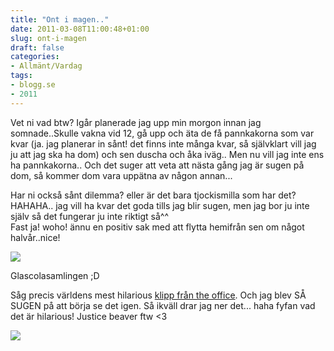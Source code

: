 ```yaml
---
title: "Ont i magen.."
date: 2011-03-08T11:00:48+01:00
slug: ont-i-magen
draft: false
categories:
- Allmänt/Vardag
tags:
- blogg.se
- 2011
---
```

Vet ni vad btw? Igår planerade jag upp min morgon innan jag somnade..Skulle vakna vid 12, gå upp och äta de få pannkakorna som var kvar (ja. jag planerar in sånt! det finns inte många kvar, så självklart vill jag ju att jag ska ha dom) och sen duscha och åka iväg.. Men nu vill jag inte ens ha pannkakorna.. Och det suger att veta att nästa gång jag är sugen på dom, så kommer dom vara uppätna av någon annan...  
  
Har ni också sånt dilemma? eller är det bara tjockismilla som har det? HAHAHA.. jag vill ha kvar det goda tills jag blir sugen, men jag bor ju inte själv så det fungerar ju inte riktigt så^^  
Fast ja! woho! ännu en positiv sak med att flytta hemifrån sen om något halvår..nice!  
  
  
![](/assets/images/blogg.se/cocacolaiolikaformatp-_136476155.jpg)  
  
Glascolasamlingen ;D  
  
  
Såg precis världens mest hilarious [klipp från the office](http://www.youtube.com/watch?v=ysCOyAwwtkc). Och jag blev SÅ SUGEN på att börja se det igen. Så ikväll drar jag ner det... haha fyfan vad det är hilarious! Justice beaver ftw <3  
  
![](/assets/images/blogg.se/the-office-cast-1024x768_136476500.jpg)